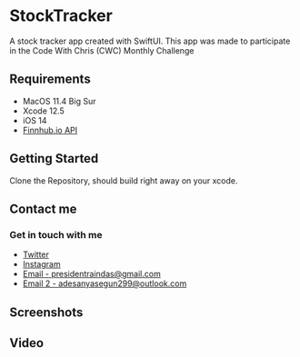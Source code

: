 # StockTracker
A stock tracker app created with SwiftUI. This app was made to participate in the Code With Chris (CWC) Monthly Challenge

## Requirements

- MacOS 11.4 Big Sur
- Xcode 12.5
- iOS 14
- [Finnhub.io API](https://finnhub.io)

## Getting Started

Clone the Repository, should build right away on your xcode.

## Contact me
### Get in touch with me
- [Twitter](https://twitter.com/iamraindas)
- [Instagram](https://www.instagram.com/president_raindas/)
- [Email - presidentraindas@gmail.com](mailto:presidentraindas@gmail.com)
- [Email 2 - adesanyasegun299@outlook.com](mailto:adesanyasegun299@outlook.com)

## Screenshots

## Video
